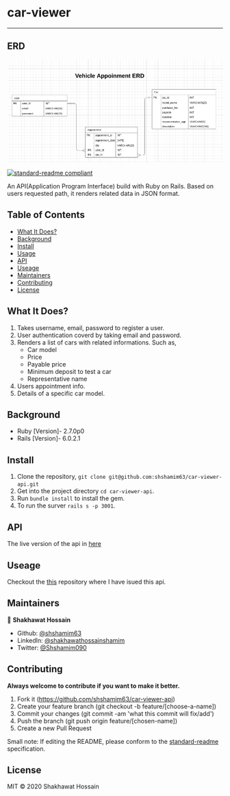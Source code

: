 # car-viewer
___

## ERD
![banner](diagram/vehicleappoinment.png)

[![standard-readme compliant](https://img.shields.io/badge/standard--readme-OK-green.svg?style=flat-square)](https://github.com/RichardLitt/standard-readme)

An API(Application Program Interface) build with Ruby on Rails. Based on users requested path, it renders related data in JSON format. 

## Table of Contents

- [What It Does?](#what-it-does?)
- [Background](#background)
- [Install](#install)
- [Usage](#usage)
- [API](#api)
- [Useage](#useage)
- [Maintainers](#maintainers)
- [Contributing](#contributing)
- [License](#license)

## What It Does?

1. Takes username, email, password to register a user.
2. User authentication coverd by taking email and password.
3. Renders a list of cars with related informations. Such as,<br>
    - Car model<br>
    - Price<br>
    - Payable price<br>
    - Minimum deposit to test a car<br>
    - Representative name<br>
4. Users appointment info.
5. Details of a specific car model.

## Background

- Ruby [Version]- 2.7.0p0
- Rails [Version]- 6.0.2.1

## Install

1. Clone the repository, `git clone git@github.com:shshamim63/car-viewer-api.git`
2. Get into the project directory `cd car-viewer-api`.
3. Run `bundle install` to install the gem.
4. To run the surver `rails s -p 3001`.

## API

The live version of the api in [here](https://car-viewer-api.herokuapp.com/)

## Useage

Checkout the [this](https://github.com/shshamim63/car-viewer-react) repository where I have isued this api.

## Maintainers

👤 **Shakhawat Hossain**

- Github: [@shshamim63](https://github.com/shshamim63)
- LinkedIn: [@shakhawathossainshamim](https://www.linkedin.com/in/shakhawathossainshamim/)
- Twitter: [@Shshamim090](https://twitter.com/Shshamim090)


## Contributing

**Always welcome to contribute if you want to make it better.**
1. Fork it (https://github.com/shshamim63/car-viewer-api)
2. Create your feature branch (git checkout -b feature/[choose-a-name])
3. Commit your changes (git commit -am 'what this commit will fix/add')
4. Push the branch (git push origin feature/[chosen-name])
5. Create a new Pull Request

Small note: If editing the README, please conform to the [standard-readme](https://github.com/RichardLitt/standard-readme) specification.

## License

MIT © 2020 Shakhawat Hossain
